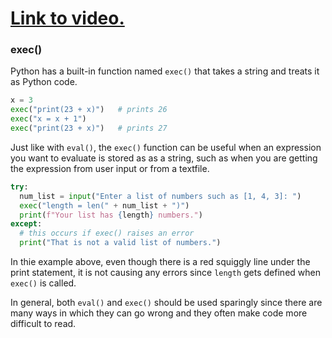 # [Link to video.](https://www.youtube.com/watch?v=msXrOlpZkCc&list=PLVD25niNi0Bkrelmc-dxdpMzITt5YTBsc&index=9)

### exec()

Python has a built-in function named `exec()` that takes a string and treats it as Python code.

```python
x = 3
exec("print(23 + x)")   # prints 26
exec("x = x + 1")  
exec("print(23 + x)")   # prints 27
```

Just like with `eval()`, the `exec()` function can be useful when an expression you want to evaluate is stored as as a string, such as when you are getting the expression from user input or from a textfile.

```python
try:
  num_list = input("Enter a list of numbers such as [1, 4, 3]: ")
  exec("length = len(" + num_list + ")")
  print(f"Your list has {length} numbers.")
except:
  # this occurs if exec() raises an error
  print("That is not a valid list of numbers.")
```

In thie example above, even though there is a red squiggly line under the print statement, it is not causing any errors since `length` gets defined when `exec()` is called.

In general, both `eval()` and `exec()` should be used sparingly since there are many ways in which they can go wrong and they often make code more difficult to read.
